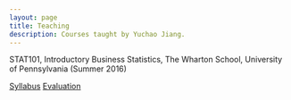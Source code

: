 ```yaml
---
layout: page
title: Teaching
description: Courses taught by Yuchao Jiang.
---
```


STAT101, Introductory Business Statistics, The Wharton School, University of Pennsylvania (Summer 2016)

[Syllabus]()
[Evaluation]()
